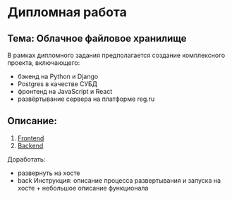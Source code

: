 # Дипломная работа

## Тема: Облачное файловое хранилище

В рамках дипломного задания предполагается создание
комплексного проекта, включающего:
- бэкенд на Python и Django
- Postgres в качестве СУБД
- фронтенд на JavaScript и React
- развёртывание сервера на платформе reg.ru

## Описание:

1) [ Frontend](https://github.com/yung78/graduate_work/tree/main/frontend)
2) [ Backend](https://github.com/yung78/graduate_work/tree/main/backend)  


Доработать:
- развернуть на хосте
- back Инструкция: описание процесса развертывания и запуска на хосте + небольшое описание функционала
